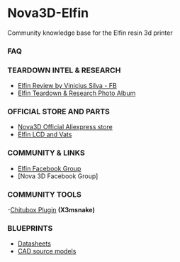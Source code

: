 # Nova3D-Elfin
Community knowledge base for the Elfin resin 3d printer

### FAQ

### TEARDOWN INTEL & RESEARCH
- [Elfin Review by Vinicius Silva - FB](https://www.facebook.com/photo.php?fbid=10157955303823680&set=a.10152064478983680&type=3)
- [Elfin Teardown & Research Photo Album](https://photos.app.goo.gl/vH9KDazgMZDcaNxd7)

### OFFICIAL STORE AND PARTS
- [Nova3D Official Aliexpress store](https://s.click.aliexpress.com/e/_sY7luU)
- [Elfin LCD and Vats](https://s.click.aliexpress.com/e/_sXoRY4)

### COMMUNITY & LINKS
- [Elfin Facebook Group](https://www.facebook.com/groups/515968245875047/)
- [Nova 3D Facebook Group]

### COMMUNITY TOOLS
-[Chitubox Plugin](Nova3D-Elfin-Chitubox-Plugin) **(X3msnake)**

### BLUEPRINTS
- [Datasheets](datasheets)
- [CAD source models](blueprints)
